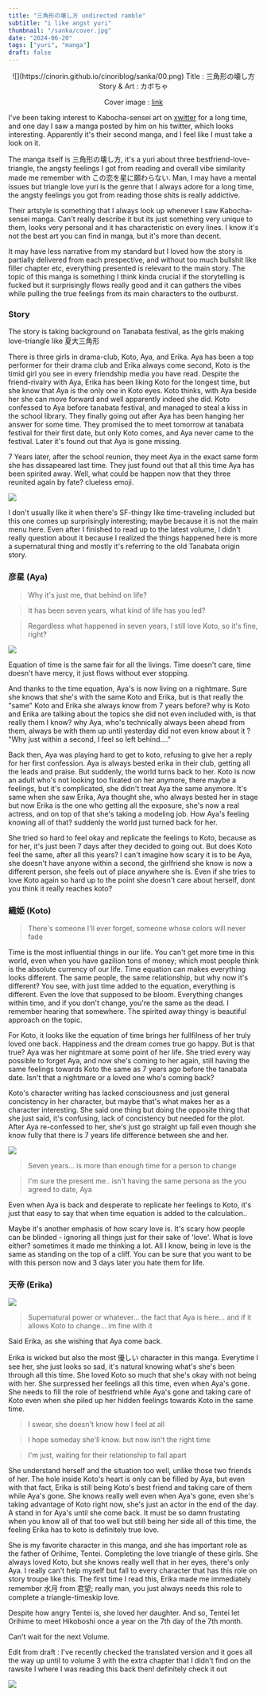 ```yaml
---
title: "三角形の壊し方 undirected ramble"
subtitle: "i like angst yuri"
thumbnail: "/sanka/cover.jpg"
date: "2024-06-20"
tags: ["yuri", "manga"]
draft: false
---
```


<center>
![](https://cinorin.github.io/cinoriblog/sanka/00.png)
Title :  三角形の壊し方<br/>
Story & Art : カボちゃ <br/>

Cover image : [link](https://x.com/kabo_cha0726/status/1827742166304886796/photo/1)
</center>

I've been taking interest to Kabocha-sensei art on [xwitter](https://x.com/kabo_cha0726) for a long time, and one day I saw a manga posted by him on his twitter, which looks interesting. Apparently it's their second manga, and I feel like I must take a look on it.

The manga itself is 三角形の壊し方, it's a yuri about three bestfriend-love-triangle, the angsty feelings I got from reading and overall vibe similarity made me remember with この恋を星に願わらない. Man, I may have a mental issues but triangle love yuri is the genre that I always adore for a long time, the angsty feelings you got from reading those shits is really addictive.

Their artstyle is something that I always look up whenever I saw Kabocha-sensei manga. Can't really describe it but its just something very unique to them, looks very personal and it has characteristic on every lines. I know it's not the best art you can find in manga, but it's more than decent.

It may have less narrative from my standard but I loved how the story is partially delivered from each prespective, and without too much bullshit like filler chapter etc, everything presented is relevant to the main story. The topic of this manga is something I think kinda crucial if the storytelling is fucked but it surprisingly flows really good and it can gathers the vibes while pulling the true feelings from its main characters to the outburst. 

### Story

The story is taking background on Tanabata festival, as the girls making love-triangle like 夏大三角形

There is three girls in drama-club, Koto, Aya, and Erika. Aya has been a top performer for their drama club and Erika always come second, Koto is the timid girl you see in every friendship media you have read. Despite the friend-rivalry with Aya, Erika has been liking Koto for the longest time, but she know that Aya is the only one in Koto eyes. Koto thinks, with Aya beside her she can move forward and well apparently indeed she did. Koto confessed to Aya before tanabata festival, and managed to steal a kiss in the school library. They finally going out after Aya has been hanging her answer for some time. They promised the to meet tomorrow at tanabata festival for their first date, but only Koto comes, and Aya never came to the festival. Later it's found out that Aya is gone missing.

7 Years later, after the school reunion, they meet Aya in the exact same form she has dissapeared last time. They just found out that all this time Aya has been spirited away. Well, what could be happen now that they three reunited again by fate? clueless emoji.

![](https://cinorin.github.io/cinoriblog/sanka/01.jpg)

I don't usually like it when there's SF-thingy like time-traveling included but this one comes up surprisingly interesting; maybe because it is not the main menu here. Even after I finished to read up to the latest volume, I didn't really question about it because I realized the things happened here is more a supernatural thing and mostly it's referring to the old Tanabata origin story.

### 彦星 (Aya)

>Why it's just me, that behind on life?

>It has been seven years, what kind of life has you led?

>Regardless what happened in seven years, I still love Koto, so it's fine, right?

![](https://cinorin.github.io/cinoriblog/sanka/02.jpg)

Equation of time is the same fair for all the livings. Time doesn't care, time doesn't have mercy, it just flows without ever stopping. 

And thanks to the time equation, Aya's is now living on a nightmare. Sure she knows that she's with the same Koto and Erika, but is that really the "same" Koto and Erika she always know from 7 years before? why is Koto and Erika are talking about the topics she did not even included with, is that really them I know? why Aya, who's technically always been ahead from them, always be with them up until yesterday did not even know about it ? "Why just within a second, I feel so left behind...."

Back then, Aya was playing hard to get to koto, refusing to give her a reply for her first confession. Aya is always bested erika in their club, getting all the leads and praise. But suddenly, the world turns back to her. Koto is now an adult who's not looking too fixated on her anymore, there maybe a feelings, but it's complicated, she didn't treat Aya the same anymore. It's same when she saw Erika, Aya thought she, who always bested her in stage but now Erika is the one who getting all the exposure, she's now a real actress, and on top of that she's taking a modeling job. How Aya's feeling knowing all of that? suddenly the world just turned back for her.

She tried so hard to feel okay and replicate the feelings to Koto, because as for her, it's just been 7 days after they decided to going out. But does Koto feel the same, after all this years? I can't imagine how scary it is to be Aya, she doesn't have anyone within a second, the girlfriend she know is now a different person, she feels out of place anywhere she is. Even if she tries to love Koto again so hard up to the point she doesn't care about herself, dont you think it really reaches koto?

### 織姫 (Koto)

>There's someone I'll ever forget, someone whose colors will never fade

Time is the most influential things in our life. You can't get more time in this world, even when you have gazilion tons of money; which most people think is the absolute currency of our life. Time equation can makes everything looks different. The same people, the same relationship, but why now it's different? You see, with just time added to the equation, everything is different. Even the love that supposed to be bloom. Everything changes within time, and if you don't change, you're the same as the dead. I remember hearing that somewhere. The spirited away thingy is beautiful approach on the topic.

For Koto, it looks like the equation of time brings her fullfilness of her truly loved one back. Happiness and the dream comes true go happy. But is that true? Aya was her nightmare at some point of her life. She tried every way possible to forget Aya, and now she's coming to her again, still having the same feelings towards Koto the same as 7 years ago before the tanabata date. Isn't that a nightmare or a loved one who's coming back?

Koto's character writing has lacked consciousness and just general concistency in her character, but maybe that's what makes her as a character interesting. She said one thing but doing the opposite thing that she just said, it's confusing, lack of concistency but needed for the plot. After Aya re-confessed to her, she's just go straight up fall even though she know fully that there is 7 years life difference between she and her. 

![](https://cinorin.github.io/cinoriblog/sanka/03.jpg)

>Seven years... is more than enough time for a person to change

>I'm sure the present me.. isn't having the same persona as the you agreed to date, Aya

Even when Aya is back and desperate to replicate her feelings to Koto, it's just that easy to say that when time equation is added to the calculation..

Maybe it's another emphasis of how scary love is. It's scary how people can be blinded - ignoring all things just for their sake of 'love'. What is love either? sometimes it made me thinking a lot. All I know, being in love is the same as standing on the top of a cliff. You can be sure that you want to be with this person now and 3 days later you hate them for life. 

### 天帝 (Erika)
![](https://cinorin.github.io/cinoriblog/sanka/04.jpg)

>Supernatural power or whatever... the fact that Aya is here... and if it allows Koto to change... im fine with it

Said Erika, as she wishing that Aya come back.

Erika is wicked but also the most 優しい character in this manga. Everytime I see her, she just looks so sad, it's natural knowing what's she's been through all this time. She loved Koto so much that she's okay with not being with her. She surpressed her feelings all this time, even when Aya's gone. She needs to fill the role of bestfriend while Aya's gone and taking care of Koto even when she piled up her hidden feelings towards Koto in the same time. 

>I swear, she doesn't know how I feel at all

>I hope someday she'll know. but now isn't the right time

>I'm just, waiting for their relationship to fall apart

She understand herself and the situation too well, unlike those two friends of her. The hole inside Koto's heart is only can be filled by Aya, but even with that fact, Erika is still being Koto's best friend and taking care of them while Aya's gone. She knows really well even when Aya's gone, even she's taking advantage of Koto right now, she's just an actor in the end of the day. A stand in for Aya's until she come back. It must be so damn frustating when you know all of that too well but still being her side all of this time, the feeling Erika has to koto is definitely true love.

She is my favorite character in this manga, and she has important role as the father of Orihime, Tentei. Completing the love triangle of these girls. She always loved Koto, but she knows really well that in her eyes, there's only Aya. I really can't help myself but fall to every character that has this role on story troupe like this. The first time I read this, Erika made me immediately remember 水月 from 君望; really man, you just always needs this role to complete a triangle-timeskip love.

Despite how angry Tentei is, she loved her daughter. And so, Tentei let Orihime to meet Hikoboshi once a year on the 7th day of the 7th month.

Can't wait for the next Volume.


Edit from draft : I've recently checked the translated version and it goes all the way up until to volume 3 with the extra chapter that I didn't find on the rawsite I where I was reading this back then! definitely check it out

![](https://cinorin.github.io/cinoriblog/sanka/05.png)
